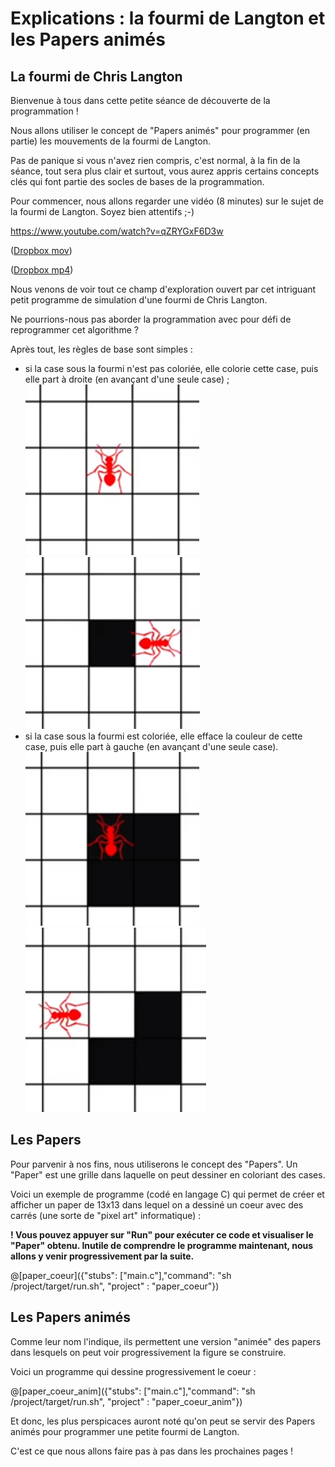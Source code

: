# Explications : la fourmi de Langton et les Papers animés

## La fourmi de Chris Langton

Bienvenue à tous dans cette petite séance de découverte de la programmation !

Nous allons utiliser le concept de "Papers animés" pour programmer (en partie) les mouvements de la fourmi de Langton.

Pas de panique si vous n'avez rien compris, c'est normal, à la fin de la séance, tout sera plus clair et surtout, vous aurez appris certains concepts clés qui font partie des socles de bases de la programmation.

Pour commencer, nous allons regarder une vidéo (8 minutes) sur le sujet de la fourmi de Langton. Soyez bien attentifs ;-)

https://www.youtube.com/watch?v=qZRYGxF6D3w

([Dropbox mov](https://www.dropbox.com/s/56z2ujebbg5u8yu/La%20fourmi%20de%20Langton%20-%20Science%20%C3%A9tonnante%20%2321.mov?dl=0))

([Dropbox mp4](https://www.dropbox.com/s/64kqxl76el77i7p/La%20fourmi%20de%20Langton%20-%20Science%20%C3%A9tonnante%20%2321.mp4?dl=0))

Nous venons de voir tout ce champ d'exploration ouvert par cet intriguant petit programme de simulation d'une fourmi de Chris Langton.

Ne pourrions-nous pas aborder la programmation avec pour défi de reprogrammer cet algorithme ?

Après tout, les règles de base sont simples :
- si la case sous la fourmi n'est pas coloriée, elle colorie cette case, puis elle part à droite (en avançant d'une seule case) ;
![fourmiCaseVide1](img/fourmiCaseVide1.PNG)
![fourmiCaseVide2](img/fourmiCaseVide2.PNG)
- si la case sous la fourmi est coloriée, elle efface la couleur de cette case, puis elle part à gauche (en avançant d'une seule case).
![fourmiCasePleine1](img/fourmiCasePleine1.PNG)
![fourmiCasePleine2](img/fourmiCasePleine2.PNG)

## Les Papers

Pour parvenir à nos fins, nous utiliserons le concept des "Papers". Un "Paper" est une grille dans laquelle on peut dessiner en coloriant des cases.

Voici un exemple de programme (codé en langage C) qui permet de créer et afficher un paper de 13x13 dans lequel on a dessiné un coeur avec des carrés (une sorte de "pixel art" informatique) :

**! Vous pouvez appuyer sur "Run" pour exécuter ce code et visualiser le "Paper" obtenu. Inutile de comprendre le programme maintenant, nous allons y venir progressivement par la suite.**

@[paper_coeur]({"stubs": ["main.c"],"command": "sh /project/target/run.sh", "project" : "paper_coeur"})

## Les Papers animés

Comme leur nom l'indique, ils permettent une version "animée" des papers dans lesquels on peut voir progressivement la figure se construire.

Voici un programme qui dessine progressivement le coeur :

@[paper_coeur_anim]({"stubs": ["main.c"],"command": "sh /project/target/run.sh", "project" : "paper_coeur_anim"})

Et donc, les plus perspicaces auront noté qu'on peut se servir des Papers animés pour programmer une petite fourmi de Langton.

C'est ce que nous allons faire pas à pas dans les prochaines pages !